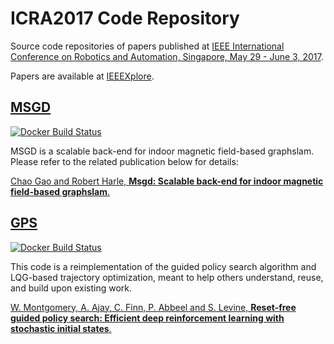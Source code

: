 # ICRA2017 Code Repository

Source code repositories of papers published at [IEEE International Conference on Robotics and Automation, Singapore, May 29 - June 3, 2017](http://www.icra2017.org/).

Papers are available at [IEEEXplore](https://ieeexplore.ieee.org/xpl/mostRecentIssue.jsp?punumber=7960754).

## [MSGD](https://github.com/ICRA2017/MSGD)

[![Docker Build Status](https://img.shields.io/docker/build/icra2017/msgd.svg)](https://hub.docker.com/r/icra2017/msgd/)

MSGD is a scalable back-end for indoor magnetic field-based graphslam. Please refer to the related publication below for details:

[Chao Gao and Robert Harle, **Msgd: Scalable back-end for indoor magnetic field-based graphslam**.](https://ieeexplore.ieee.org/document/7989444/)

## [GPS](https://github.com/ICRA2017/MSGD)

[![Docker Build Status](https://img.shields.io/docker/build/icra2017/gps.svg)](https://hub.docker.com/r/icra2017/gps/)

This code is a reimplementation of the guided policy search algorithm and LQG-based trajectory optimization, meant to help others understand, reuse, and build upon existing work.

[W. Montgomery, A. Ajay, C. Finn, P. Abbeel and S. Levine, **Reset-free guided policy search: Efficient deep reinforcement learning with stochastic initial states**.](https://ieeexplore.ieee.org/document/7989383/)
